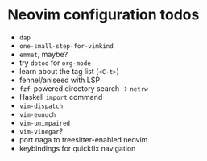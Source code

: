 # Neovim configuration todos

- `dap`
- `one-small-step-for-vimkind`
- `emmet`, maybe?
- try `dotoo` for `org-mode`
- learn about the tag list (`<C-t>`)
- fennel/aniseed with LSP
- `fzf`-powered directory search -> `netrw`
- Haskell `import` command
- `vim-dispatch`
- `vim-eunuch`
- `vim-unimpaired`
- `vim-vinegar`?
- port naga to treesitter-enabled neovim
- keybindings for quickfix navigation
